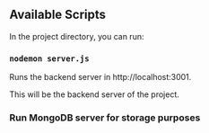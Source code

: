 ## Available Scripts

In the project directory, you can run:

### `nodemon server.js`

Runs the backend server in http://localhost:3001.

This will be the backend server of the project.

### Run MongoDB server for storage purposes
